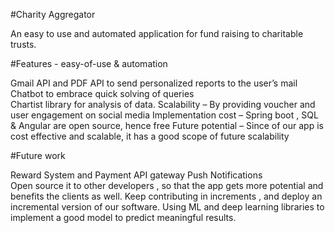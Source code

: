 #Charity Aggregator

An easy to use and automated application for fund raising to charitable trusts.

#Features - easy-of-use & automation

Gmail API and PDF API to send personalized reports to the user’s mail
Chatbot to embrace quick solving of queries  
Chartist library for analysis of data.
Scalability – By providing voucher and user engagement on social media
Implementation cost – Spring boot , SQL & Angular are open source, hence free
Future potential – Since of our app is cost effective and scalable, it has a good scope of future scalability

#Future work

Reward System and Payment API gateway
Push Notifications  
Open source it to other developers , so that the app gets more potential and benefits the clients as well. 
Keep contributing in increments , and deploy an incremental version of our software.
Using ML and deep learning libraries to implement a good model to predict meaningful results.


